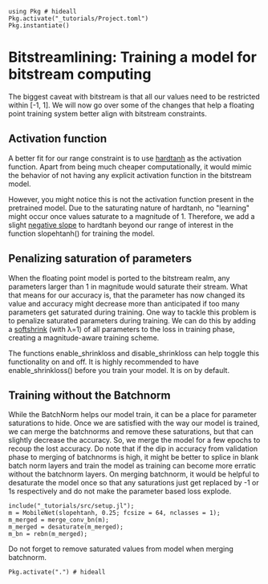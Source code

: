 <!--This file was generated, do not modify it.-->
````julia:ex1
using Pkg # hideall
Pkg.activate("_tutorials/Project.toml")
Pkg.instantiate()
````

# Bitstreamlining: Training a model for bitstream computing

The biggest caveat with bitstream is that all our values need to be restricted within [-1, 1].
We will now go over some of the changes that help a floating point training system
better align with bitstream constraints.

## Activation function

A better fit for our range constraint is to use [hardtanh](https://fluxml.ai/Flux.jl/stable/models/activation/#NNlib.hardtanh)
as the activation function. Apart from being
much cheaper computationally, it would mimic the behavior of not having any explicit activation function
in the bitstream model.

However, you might notice this is not the activation function present in the pretrained model.
Due to the saturating nature of hardtanh, no "learning" might occur once values saturate to a magnitude of 1.
Therefore, we add a slight [negative slope](https://arxiv.org/abs/1603.00391) to hardtanh beyond our range of interest in the function slopehtanh() for training the model.

## Penalizing saturation of parameters

When the floating point model is ported to the bitstream realm, any parameters
larger than 1 in magnitude would saturate their stream. What that means
for our accuracy is, that the parameter has now changed its value and
accuracy might decrease more than anticipated if too many parameters
get saturated during training. One way to tackle this problem is to penalize
saturated parameters during training. We can do this by adding a
[softshrink](https://fluxml.ai/Flux.jl/stable/models/activation/#NNlib.softshrink) (with λ=1) of all
parameters to the loss in training phase, creating a magnitude-aware training scheme.

The functions enable\_shrinkloss and disable\_shrinkloss can help toggle this functionality on and off.
It is highly recommended to have enable_shrinkloss() before you train your model. It is on by default.

## Training without the Batchnorm
While the BatchNorm helps our model train, it can be a place for parameter saturations to hide.
Once we are satisfied with the way our model is trained, we can merge the batchnorms and
remove these saturations, but that can slightly decrease the accuracy. So, we merge the model for a few
epochs to recoup the lost accuracy. Do note that if the dip in accuracy
from validation phase to merging of batchnorms is high, it might be better
to splice in blank batch norm layers and train the model as training
can become more erratic without the batchnorm layers.
On merging batchnorm, it would be helpful to desaturate the model
once so that any saturations just get replaced by -1 or 1s respectively
and do not make the parameter based loss explode.

````julia:ex2
include("_tutorials/src/setup.jl");
m = MobileNet(slopehtanh, 0.25; fcsize = 64, nclasses = 1);
m_merged = merge_conv_bn(m);
m_merged = desaturate(m_merged);
m_bn = rebn(m_merged);
````

Do not forget to remove saturated values from model when merging batchnorm.

````julia:ex3
Pkg.activate(".") # hideall
````


